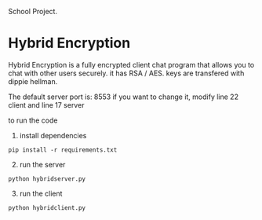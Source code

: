 School Project.
# Hybrid Encryption
Hybrid Encryption is a fully encrypted client chat program that allows you to chat with other users securely.
it has RSA / AES. keys are transfered with dippie hellman.

The default server port is: 8553
if you want to change it, modify line 22 client and line 17 server

to run the code
1. install dependencies
~~~
pip install -r requirements.txt
~~~
2. run the server
~~~
python hybridserver.py
~~~
3. run the client
~~~
python hybridclient.py
~~~
